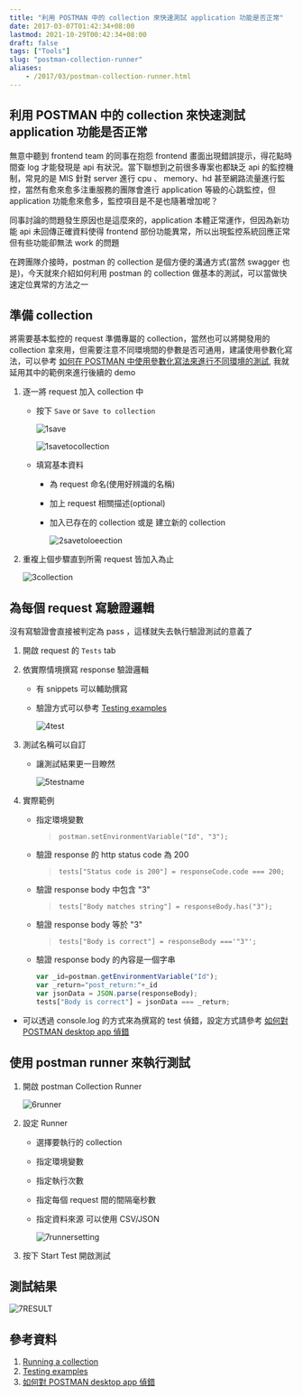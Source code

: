 ```yaml
---
title: "利用 POSTMAN 中的 collection 來快速測試 application 功能是否正常"
date: 2017-03-07T01:42:34+08:00
lastmod: 2021-10-29T00:42:34+08:00
draft: false
tags: ["Tools"]
slug: "postman-collection-runner"
aliases:
    - /2017/03/postman-collection-runner.html
---
```

## 利用 POSTMAN 中的 collection 來快速測試 application 功能是否正常

無意中聽到 frontend team 的同事在抱怨 frontend 畫面出現錯誤提示，得花點時間查 log 才能發現是 api 有狀況。當下聯想到之前很多專案也都缺乏 api 的監控機制，常見的是 MIS 針對 server 進行 cpu 、 memory、hd 甚至網路流量進行監控，當然有愈來愈多注重服務的團隊會進行 application 等級的心跳監控，但 application 功能愈來愈多，監控項目是不是也隨著增加呢？

同事討論的問題發生原因也是這麼來的，application 本體正常運作，但因為新功能 api 未回傳正確資料使得 frontend 部份功能異常，所以出現監控系統回應正常但有些功能卻無法 work 的問題

在跨團隊介接時，postman 的 collection 是個方便的溝通方式(當然 swagger 也是)，今天就來介紹如何利用 postman 的 collection 做基本的測試，可以當做快速定位異常的方法之一

## 準備 collection

將需要基本監控的 request 準備專屬的 collection，當然也可以將開發用的 collection 拿來用，但需要注意不同環境間的參數是否可通用，建議使用參數化寫法，可以參考 [如何在 POSTMAN 中使用參數化寫法來進行不同環境的測試](/postman-parameter-test), 我就延用其中的範例來進行後續的 demo

1. 逐一將 request 加入 collection 中
    - 按下 `Save` or `Save to collection`

        ![1save](https://cloud.githubusercontent.com/assets/3851540/23577622/454ee08e-00ff-11e7-849d-9164944bebba.png)

        ![1savetocollection](https://cloud.githubusercontent.com/assets/3851540/23577623/4551e220-00ff-11e7-8875-a82fb78393fa.png)

    - 填寫基本資料
        - 為 request 命名(使用好辨識的名稱)
        - 加上 request 相關描述(optional)
        - 加入已存在的 collection 或是 建立新的 collection

            ![2savetoloeection](https://cloud.githubusercontent.com/assets/3851540/23577625/45522c58-00ff-11e7-8cb6-33558584b429.png)

2. 重複上個步驟直到所需 request 皆加入為止

    ![3collection](https://cloud.githubusercontent.com/assets/3851540/23577624/4551e7ac-00ff-11e7-8c4e-80b0f742d9df.png)

## 為每個 request 寫驗證邏輯

沒有寫驗證會直接被判定為 pass ，這樣就失去執行驗證測試的意義了

1. 開啟 request 的 `Tests` tab
2. 依實際情境撰寫 response 驗證邏輯
    - 有 snippets 可以輔助撰寫
    - 驗證方式可以參考 [Testing examples](https://www.getpostman.com/docs/testing_examples)

        ![4test](https://cloud.githubusercontent.com/assets/3851540/23577627/4552ed82-00ff-11e7-9fcf-38a6ba19ebe7.png)

3. 測試名稱可以自訂
    - 讓測試結果更一目瞭然

        ![5testname](https://cloud.githubusercontent.com/assets/3851540/23577626/4552e44a-00ff-11e7-8be5-1e482bb32c50.png)

4. 實際範例
    - 指定環境變數

        >`postman.setEnvironmentVariable("Id", "3");`
    - 驗證 response 的 http status code 為 200

        >`tests["Status code is 200"] = responseCode.code === 200;`
    - 驗證 response body 中包含 "3"

        >`tests["Body matches string"] = responseBody.has("3");`
    - 驗證 response body 等於 "3"

        >`tests["Body is correct"] = responseBody ==='"3"';`
    - 驗證 response body 的內容是一個字串

        ```js
        var _id=postman.getEnvironmentVariable("Id");
        var _return="post_return:"+_id
        var jsonData = JSON.parse(responseBody);
        tests["Body is correct"] = jsonData === _return;
        ```

- 可以透過 console.log 的方式來為撰寫的 test 偵錯，設定方式請參考 [如何對 POSTMAN desktop app 偵錯](/debug-postman-test)

## 使用 postman runner 來執行測試

1. 開啟 postman Collection Runner

    ![6runner](https://cloud.githubusercontent.com/assets/3851540/23577628/4573829a-00ff-11e7-8e6d-0000a6862c43.png)

2. 設定 Runner
    - 選擇要執行的 collection
    - 指定環境變數
    - 指定執行次數
    - 指定每個 request 間的間隔毫秒數
    - 指定資料來源 可以使用 CSV/JSON

        ![7runnersetting](https://cloud.githubusercontent.com/assets/3851540/23577630/4579e252-00ff-11e7-8aeb-16f11db54fa5.png)

3. 按下 Start Test 開啟測試

## 測試結果

![7RESULT](https://cloud.githubusercontent.com/assets/3851540/23577629/45772bf2-00ff-11e7-95dc-b778c98797be.png)

## 參考資料

1. [Running a collection](https://www.getpostman.com/docs/running_collections)
2. [Testing examples](https://www.getpostman.com/docs/testing_examples)
3. [如何對 POSTMAN desktop app 偵錯](/debug-postman-test)
